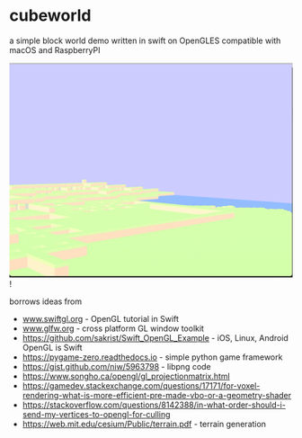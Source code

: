# cubeworld

a simple block world demo written in swift on OpenGLES compatible with macOS and RaspberryPI

![a screenshot](screenshot.png)!

borrows ideas from
* www.swiftgl.org - OpenGL tutorial in Swift
* www.glfw.org - cross platform GL window toolkit
* https://github.com/sakrist/Swift_OpenGL_Example - iOS, Linux, Android OpenGL is Swift 
* https://pygame-zero.readthedocs.io - simple python game framework
* https://gist.github.com/niw/5963798 - libpng code
* https://www.songho.ca/opengl/gl_projectionmatrix.html
* https://gamedev.stackexchange.com/questions/17171/for-voxel-rendering-what-is-more-efficient-pre-made-vbo-or-a-geometry-shader
* https://stackoverflow.com/questions/8142388/in-what-order-should-i-send-my-vertices-to-opengl-for-culling
* https://web.mit.edu/cesium/Public/terrain.pdf - terrain generation
